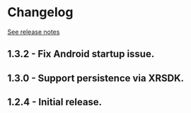 # Changelog

[See release notes](https://github.com/microsoft/MixedReality-WorldLockingTools-Unity/releases)

## 1.3.2 - Fix Android startup issue.

## 1.3.0 - Support persistence via XRSDK.

## 1.2.4 - Initial release.


